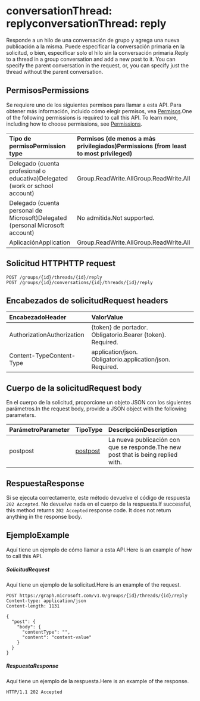 # <a name="conversationthread-reply"></a><span data-ttu-id="60697-101">conversationThread: reply</span><span class="sxs-lookup"><span data-stu-id="60697-101">conversationThread: reply</span></span>

<span data-ttu-id="60697-p101">Responde a un hilo de una conversación de grupo y agrega una nueva publicación a la misma. Puede especificar la conversación primaria en la solicitud, o bien, especificar solo el hilo sin la conversación primaria.</span><span class="sxs-lookup"><span data-stu-id="60697-p101">Reply to a thread in a group conversation and add a new post to it. You can specify the parent conversation in the request, or, you can specify just the thread without the parent conversation.</span></span>

## <a name="permissions"></a><span data-ttu-id="60697-104">Permisos</span><span class="sxs-lookup"><span data-stu-id="60697-104">Permissions</span></span>
<span data-ttu-id="60697-p102">Se requiere uno de los siguientes permisos para llamar a esta API. Para obtener más información, incluido cómo elegir permisos, vea [Permisos](../../../concepts/permissions_reference.md).</span><span class="sxs-lookup"><span data-stu-id="60697-p102">One of the following permissions is required to call this API. To learn more, including how to choose permissions, see [Permissions](../../../concepts/permissions_reference.md).</span></span>

|<span data-ttu-id="60697-107">Tipo de permiso</span><span class="sxs-lookup"><span data-stu-id="60697-107">Permission type</span></span>      | <span data-ttu-id="60697-108">Permisos (de menos a más privilegiados)</span><span class="sxs-lookup"><span data-stu-id="60697-108">Permissions (from least to most privileged)</span></span>              |
|:--------------------|:---------------------------------------------------------|
|<span data-ttu-id="60697-109">Delegado (cuenta profesional o educativa)</span><span class="sxs-lookup"><span data-stu-id="60697-109">Delegated (work or school account)</span></span> | <span data-ttu-id="60697-110">Group.ReadWrite.All</span><span class="sxs-lookup"><span data-stu-id="60697-110">Group.ReadWrite.All</span></span>    |
|<span data-ttu-id="60697-111">Delegado (cuenta personal de Microsoft)</span><span class="sxs-lookup"><span data-stu-id="60697-111">Delegated (personal Microsoft account)</span></span> | <span data-ttu-id="60697-112">No admitida.</span><span class="sxs-lookup"><span data-stu-id="60697-112">Not supported.</span></span>    |
|<span data-ttu-id="60697-113">Aplicación</span><span class="sxs-lookup"><span data-stu-id="60697-113">Application</span></span> | <span data-ttu-id="60697-114">Group.ReadWrite.All</span><span class="sxs-lookup"><span data-stu-id="60697-114">Group.ReadWrite.All</span></span> |

## <a name="http-request"></a><span data-ttu-id="60697-115">Solicitud HTTP</span><span class="sxs-lookup"><span data-stu-id="60697-115">HTTP request</span></span>
<!-- { "blockType": "ignored" } -->
```http
POST /groups/{id}/threads/{id}/reply
POST /groups/{id}/conversations/{id}/threads/{id}/reply
```
## <a name="request-headers"></a><span data-ttu-id="60697-116">Encabezados de solicitud</span><span class="sxs-lookup"><span data-stu-id="60697-116">Request headers</span></span>
| <span data-ttu-id="60697-117">Encabezado</span><span class="sxs-lookup"><span data-stu-id="60697-117">Header</span></span>       | <span data-ttu-id="60697-118">Valor</span><span class="sxs-lookup"><span data-stu-id="60697-118">Value</span></span> |
|:---------------|:--------|
| <span data-ttu-id="60697-119">Authorization</span><span class="sxs-lookup"><span data-stu-id="60697-119">Authorization</span></span>  | <span data-ttu-id="60697-p103">{token} de portador. Obligatorio.</span><span class="sxs-lookup"><span data-stu-id="60697-p103">Bearer {token}. Required.</span></span>  |
| <span data-ttu-id="60697-122">Content-Type</span><span class="sxs-lookup"><span data-stu-id="60697-122">Content-Type</span></span>  | <span data-ttu-id="60697-p104">application/json. Obligatorio.</span><span class="sxs-lookup"><span data-stu-id="60697-p104">application/json. Required.</span></span>  |

## <a name="request-body"></a><span data-ttu-id="60697-125">Cuerpo de la solicitud</span><span class="sxs-lookup"><span data-stu-id="60697-125">Request body</span></span>
<span data-ttu-id="60697-126">En el cuerpo de la solicitud, proporcione un objeto JSON con los siguientes parámetros.</span><span class="sxs-lookup"><span data-stu-id="60697-126">In the request body, provide a JSON object with the following parameters.</span></span>

| <span data-ttu-id="60697-127">Parámetro</span><span class="sxs-lookup"><span data-stu-id="60697-127">Parameter</span></span>    | <span data-ttu-id="60697-128">Tipo</span><span class="sxs-lookup"><span data-stu-id="60697-128">Type</span></span>   |<span data-ttu-id="60697-129">Descripción</span><span class="sxs-lookup"><span data-stu-id="60697-129">Description</span></span>|
|:---------------|:--------|:----------|
|<span data-ttu-id="60697-130">post</span><span class="sxs-lookup"><span data-stu-id="60697-130">post</span></span>|[<span data-ttu-id="60697-131">post</span><span class="sxs-lookup"><span data-stu-id="60697-131">post</span></span>](../resources/post.md)|<span data-ttu-id="60697-132">La nueva publicación con que se responde.</span><span class="sxs-lookup"><span data-stu-id="60697-132">The new post that is being replied with.</span></span>|

## <a name="response"></a><span data-ttu-id="60697-133">Respuesta</span><span class="sxs-lookup"><span data-stu-id="60697-133">Response</span></span>

<span data-ttu-id="60697-p105">Si se ejecuta correctamente, este método devuelve el código de respuesta `202 Accepted`. No devuelve nada en el cuerpo de la respuesta.</span><span class="sxs-lookup"><span data-stu-id="60697-p105">If successful, this method returns `202 Accepted` response code. It does not return anything in the response body.</span></span>

## <a name="example"></a><span data-ttu-id="60697-136">Ejemplo</span><span class="sxs-lookup"><span data-stu-id="60697-136">Example</span></span>
<span data-ttu-id="60697-137">Aquí tiene un ejemplo de cómo llamar a esta API.</span><span class="sxs-lookup"><span data-stu-id="60697-137">Here is an example of how to call this API.</span></span>
##### <a name="request"></a><span data-ttu-id="60697-138">Solicitud</span><span class="sxs-lookup"><span data-stu-id="60697-138">Request</span></span>
<span data-ttu-id="60697-139">Aquí tiene un ejemplo de la solicitud.</span><span class="sxs-lookup"><span data-stu-id="60697-139">Here is an example of the request.</span></span>
<!-- {
  "blockType": "request",
  "name": "conversationthread_reply"
}-->
```http
POST https://graph.microsoft.com/v1.0/groups/{id}/threads/{id}/reply
Content-type: application/json
Content-length: 1131

{
  "post": {
    "body": {
      "contentType": "",
      "content": "content-value"
    }
  }
}
```

##### <a name="response"></a><span data-ttu-id="60697-140">Respuesta</span><span class="sxs-lookup"><span data-stu-id="60697-140">Response</span></span>
<span data-ttu-id="60697-141">Aquí tiene un ejemplo de la respuesta.</span><span class="sxs-lookup"><span data-stu-id="60697-141">Here is an example of the response.</span></span>
<!-- {
  "blockType": "response",
  "truncated": true
} -->
```http
HTTP/1.1 202 Accepted
```

<!-- uuid: 8fcb5dbc-d5aa-4681-8e31-b001d5168d79
2015-10-25 14:57:30 UTC -->
<!-- {
  "type": "#page.annotation",
  "description": "conversationThread: reply",
  "keywords": "",
  "section": "documentation",
  "tocPath": ""
}-->
